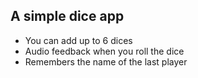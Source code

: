 ## A simple dice app 

- You can add up to 6 dices
- Audio feedback when you roll the dice
- Remembers the name of the last player
